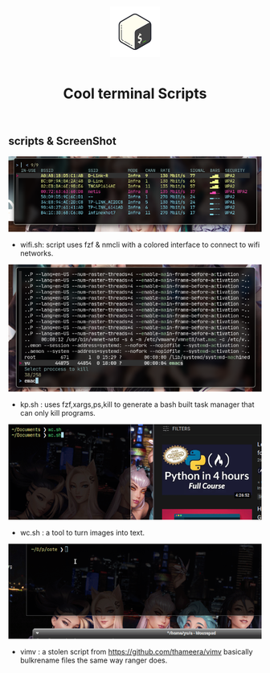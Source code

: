 <div align="center">
    <center align="center">
      <img src="https://github.com/m3ofer/Scripts/blob/main/pix/bash.png" alt="" align="center">
    </center>
  <br>
  <h1 align="center"><center>Cool terminal Scripts</center></h1>
  <br>
</div>

## scripts & ScreenShot
![](./pix/wifi.png)

- wifi.sh: script uses fzf & nmcli with a colored interface to connect to wifi networks.

![](./pix/kp.png)

- kp.sh : uses fzf,xargs,ps,kill to generate a bash built task manager that can only kill programs.

![](./pix/wc.gif)

- wc.sh : a tool to turn images into text.

![](./pix/vimv.gif)

- vimv  : a stolen script from https://github.com/thameera/vimv basically bulkrename files the same way ranger does.
